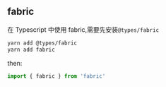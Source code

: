 ## fabric

在 Typescript 中使用 fabric,需要先安装`@types/fabric`

```sh
yarn add @types/fabric
yarn add fabric
```

then:

```typescript
import { fabric } from 'fabric'
```
